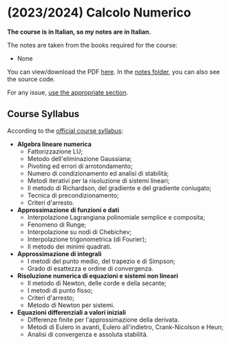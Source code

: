 # (2023/2024) Calcolo Numerico

**The course is in Italian, so my notes are in Italian.**

The notes are taken from the books required for the course: 

- None

You can view/download the PDF [here](notes/calcolo-numerico.pdf). In the [notes folder](notes/), you can also see the source code.

For any issue, [use the appropriate section](https://github.com/PoliMI-HPC-E-notes-projects-AndreVale69/HPC-E-PoliMI-university-notes/issues).

## Course Syllabus

According to the [official course syllabus](https://www11.ceda.polimi.it/schedaincarico/schedaincarico/controller/scheda_pubblica/SchedaPublic.do?&evn_default=evento&c_classe=814637&polij_device_category=DESKTOP&__pj0=0&__pj1=cef239461b863786dff3e51e29e2552d):

- **Algebra lineare numerica**
  -  Fattorizzazione LU; 
  -  Metodo dell'eliminazione Gaussiana; 
  -  Pivoting ed errori di arrotondamento; 
  -  Numero di condizionamento ed analisi di stabilità; 
  -  Metodi iterativi per la risoluzione di sistemi lineari; 
  -  Il metodo di Richardson, del gradiente e del gradiente coniugato; 
  -  Tecnica di precondizionamento; 
  -  Criteri d'arresto.
- **Approssimazione di funzioni e dati**
  - Interpolazione Lagrangiana polinomiale semplice e composita; 
  - Fenomeno di Runge; 
  - Interpolazione su nodi di Chebichev; 
  - Interpolazione trigonometrica (di Fourier); 
  - Il metodo dei minimi quadrati.
- **Approssimazione di integrali**
  - I metodi del punto medio, del trapezio e di Simpson; 
  - Grado di esattezza e ordine di convergenza.
- **Risoluzione numerica di equazioni e sistemi non lineari**
  - Il metodo di Newton, delle corde e della secante; 
  - I metodi di punto fisso; 
  - Criteri d'arresto; 
  - Metodo di Newton per sistemi.
- **Equazioni differenziali a valori iniziali**
  - Differenze finite per l'approssimazione della derivata. 
  - Metodi di Eulero in avanti, Eulero all'indietro, Crank-Nicolson e Heun; 
  - Analisi di convergenza e assoluta stabilità. 